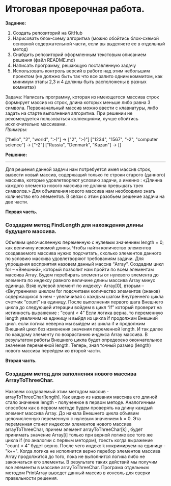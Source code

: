 # Итоговая проверочная работа.    

**Задание:**
1.	Создать репозиторий на GitHub
2.	Нарисовать блок-схему алгоритма (можно обойтись блок-схемой основной содержательной части, если вы выделяете ее в отдельный метод)
3.	Снабдить репозиторий оформленным текстовым описанием решения (файл README.md)
4.	Написать программу, решающую поставленную задачу
5.	Использовать контроль версий в работе над этим небольшим проектом (не должно быть так что все залито одним коммитом, как минимум этапы 2,3 и 4 должны быть расположены в разных коммитах)

Задача: Написать программу, которая из имеющегося массива строк формирует массив из строк, длина которых меньше либо равна 3 символа. Первоначальный массив можно ввести с клавиатуры, либо задать на старте выполнения алгоритма. При решении не рекомендуется пользоваться коллекциями, лучше обойтись исключительно массивами.   
*Примеры:*

["hello", "2", "world", ":-)"] -> ["2", ":-)"]
["1234", "1567", "-2", "computer science"] -> ["-2"] ["Russia", "Denmark", "Kazan"] -> [] 

**Решение:**   
***
Для решения данной задачи нам потребуется имея массив строк, вывести новый массив, содержащий только те строки старого (данного) массива, которые удовлетворяют условию задачи, а именно : «Длинна каждого элемента нового массива не должна превышать трех символов.»
Для объявления нового массива нам необходимо знать количество его элементов.
В связи с этим разобьем решение задачи на две части. 

**Первая часть.**    
 ### Создадим метод FindLength для нахождения длины будущего массива.   
 Объявим целочисленную переменную с нулевым значением length = 0; как величину искомой длины. Чтобы найти количество элементов создаваемого массива нужно подсчитать, сколько элементов данного по условию массива удовлетворяют требованиям задачи. Для упрощения восприятия назовем данный массив “Array”. Создадим цикл for – «Внешний», который позволит нам пройти по всем элементам массива Array. Будем перебирать элементы  от нулевого элемента до элемента по индексу равного величине длины массива Array минус единица. Взяв нулевой элемент по индексу- Array[0], вторым – «Внутренним» циклом for подсчитаем количество элементов (знаков) содержащихся в нем - увеличивая с каждым шагом Внутреннего цикла счетчик “count” на единицу. После выполнения первого шага Внешнего цикла до следующей итерации войдем в цикл “if”   который проверит на истинность выражение : ”count  < 4” Если логика верна, то переменную length увеличим на единицу и выйдя из цикла if продолжим Внешний цикл. если логика неверна мы выйдем из цикла if и продолжим Внешний цикл без изменения значения переменной length. И так далее по каждому элементу по возрастанию индекса Array массива. В результатом работы Внешнего цикла будет опредеоено окончательное значение переменной length. Теперь, зная точный размер (length) нового массива перейдем ко второй части.

**Вторая часть.**     
### Создадим метод для заполнения нового массива ArrayToThreeChar. 
Назовем создаваемый этим методом массив - arrayToThreeChar[length]. Как видно из названия массива его длиной стало значение length - полученное в первом методе. Аналогичным способом как в первом методе будем проверять на длину каждый элемент массива Array. До начала Внешнего цикла объявим целочисленную переменную с нулевым значением k = 0. Эта переменная станет индексом элементов нового массива arrayToThreeChar, причем элемент arrayToThreeChar[k] , будет принимать значение Array[i] только при верной логике все того же цикла if (по аналогии с первым методом), тоесть когда выражение ”count  < 4” будет верно. После чего индекс k инкримируем на единицу - "k++". Когда логика не исполнится верно перебор элементов массива Array продолжится до того, пока не выполнится логика либо не закончаться его элементы. В результате таких действий мы получим все элементы в массиве arrayToThreeChar. Програма отдельным методом PrintArray выведет данный массив в консоль для сверки правельности решения.
